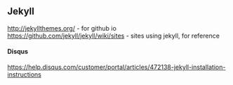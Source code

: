 ## Jekyll

http://jekyllthemes.org/ - for github io
https://github.com/jekyll/jekyll/wiki/sites - sites using jekyll, for reference


#### Disqus
https://help.disqus.com/customer/portal/articles/472138-jekyll-installation-instructions	